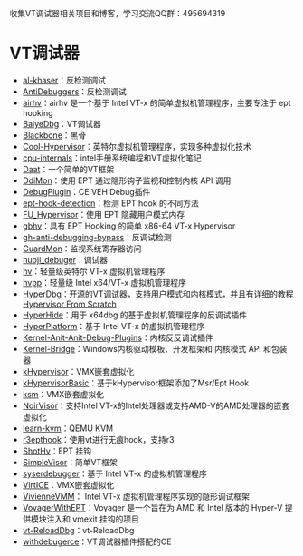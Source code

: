 收集VT调试器相关项目和博客，学习交流QQ群：495694319

# VT调试器
- [al-khaser](https://github.com/LordNoteworthy/al-khaser)：反检测调试
- [AntiDebuggers](https://github.com/wanttobeno/AntiDebuggers)：反检测调试
- [airhv](https://github.com/Air14/airhv)：airhv 是一个基于 Intel VT-x 的简单虚拟机管理程序，主要专注于 ept hooking
- [BaiyeDbg](https://github.com/76op/BaiyeDbg)：VT调试器
- [Blackbone](https://github.com/DarthTon/Blackbone)：黑骨
- [Cool-Hypervisor](https://github.com/Nou4r/Cool-Hypervisor)：英特尔虚拟机管理程序，实现多种虚拟化技术
- [cpu-internals](https://github.com/LordNoteworthy/cpu-internals)：intel手册系统编程和VT虚拟化笔记
- [Daat](https://github.com/9176324/Daat)：一个简单的VT框架
- [DdiMon](https://github.com/tandasat/DdiMon)：使用 EPT 通过隐形钩子监视和控制内核 API 调用
- [DebugPlugin](https://github.com/ilovecsad/DebugPlugin)：CE VEH Debug插件
- [ept-hook-detection](https://github.com/momo5502/ept-hook-detection)：检测 EPT hook 的不同方法
- [FU_Hypervisor](https://github.com/tandasat/FU_Hypervisor)：使用 EPT 隐藏用户模式内存
- [gbhv](https://github.com/Gbps/gbhv)：具有 EPT Hooking 的简单 x86-64 VT-x Hypervisor
- [gh-anti-debugging-bypass](https://github.com/Ricardonacif/gh-anti-debugging-bypass)：反调试检测
- [GuardMon](https://github.com/tandasat/GuardMon)：监视系统寄存器访问
- [huoji_debuger](https://github.com/huoji120/huoji_debuger)：调试器
- [hv](https://github.com/jonomango/hv)：轻量级英特尔 VT-x 虚拟机管理程序
- [hvpp](https://github.com/wbenny/hvpp)：轻量级 Intel x64/VT-x 虚拟机管理程序
- [HyperDbg](https://github.com/HyperDbg/HyperDbg)：开源的VT调试器，支持用户模式和内核模式，并且有详细的教程[Hypervisor From Scratch](https://rayanfam.com/topics/hypervisor-from-scratch-part-1/)
- [HyperHide](https://github.com/Air14/HyperHide)：用于 x64dbg 的基于虚拟机管理程序的反调试插件
- [HyperPlatform](https://github.com/tandasat/HyperPlatform)：基于 Intel VT-x 的虚拟机管理程序
- [Kernel-Anit-Anit-Debug-Plugins](https://github.com/DragonQuestHero/Kernel-Anit-Anit-Debug-Plugins)：内核反反调试插件
- [Kernel-Bridge](https://github.com/HoShiMin/Kernel-Bridge)：Windows内核驱动模板、开发框架和 内核模式 API 和包装器
- [kHypervisor](https://github.com/KelvinMsft/kHypervisor)：VMX嵌套虚拟化
- [kHypervisorBasic](https://github.com/TimelifeCzy/kHypervisorBasic)：基于kHypervisor框架添加了Msr/Ept Hook
- [ksm](https://github.com/asamy/ksm)：VMX嵌套虚拟化
- [NoirVisor](https://github.com/Zero-Tang/NoirVisor)：支持Intel VT-x的Intel处理器或支持AMD-V的AMD处理器的嵌套虚拟化
- [learn-kvm](https://github.com/yifengyou/learn-kvm)：QEMU KVM 
- [r3epthook](https://github.com/bb33bb/r3epthook)：使用vt进行无痕hook，支持r3
- [ShotHv](https://github.com/qq1045551070/ShotHv)：EPT 挂钩
- [SimpleVisor](https://github.com/ionescu007/SimpleVisor)：简单VT框架
- [syserdebugger](https://github.com/yanfengwu-syser/syserdebugger)：基于 Intel VT-x 的虚拟机管理程序
- [VirtICE](https://github.com/KelvinMsft/VirtICE)：VMX嵌套虚拟化
- [VivienneVMM](https://github.com/changeofpace/VivienneVMM)： Intel VT-x 虚拟机管理程序实现的隐形调试框架
- [VoyagerWithEPT](https://github.com/samshine/VoyagerWithEPT)：Voyager 是一个旨在为 AMD 和 Intel 版本的 Hyper-V 提供模块注入和 vmexit 挂钩的项目
- [vt-ReloadDbg](https://github.com/xyddnljydd/vt-ReloadDbg)：vt-ReloadDbg
- [withdebugerce](https://github.com/3526779568/withdebugerce)：VT调试器插件搭配的CE



